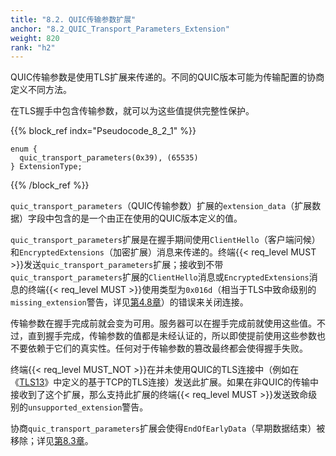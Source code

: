 ```yaml
---
title: "8.2. QUIC传输参数扩展"
anchor: "8.2_QUIC_Transport_Parameters_Extension"
weight: 820
rank: "h2"
---
```


QUIC传输参数是使用TLS扩展来传递的。不同的QUIC版本可能为传输配置的协商定义不同方法。

在TLS握手中包含传输参数，就可以为这些值提供完整性保护。

{{% block_ref
indx="Pseudocode_8_2_1" %}}

```
enum {
  quic_transport_parameters(0x39), (65535)
} ExtensionType;
```

{{% /block_ref %}}

`quic_transport_parameters`（QUIC传输参数）扩展的`extension_data`（扩展数据）字段中包含的是一个由正在使用的QUIC版本定义的值。

`quic_transport_parameters`扩展是在握手期间使用`ClientHello`（客户端问候）和`EncryptedExtensions`（加密扩展）消息来传递的。终端{{< req_level MUST >}}发送`quic_transport_parameters`扩展；接收到不带`quic_transport_parameters`扩展的`ClientHello`消息或`EncryptedExtensions`消息的终端{{< req_level MUST >}}使用类型为`0x016d`（相当于TLS中致命级别的`missing_extension`警告，详见[第4.8章]()）的错误来关闭连接。

传输参数在握手完成前就会变为可用。服务器可以在握手完成前就使用这些值。不过，直到握手完成，传输参数的值都是未经认证的，所以即使提前使用这些参数也不要依赖于它们的真实性。任何对于传输参数的篡改最终都会使得握手失败。

终端{{< req_level MUST_NOT >}}在并未使用QUIC的TLS连接中（例如在《[TLS13]()》中定义的基于TCP的TLS连接）发送此扩展。如果在非QUIC的传输中接收到了这个扩展，那么支持此扩展的终端{{< req_level MUST >}}发送致命级别的`unsupported_extension`警告。

协商`quic_transport_parameters`扩展会使得`EndOfEarlyData`（早期数据结束）被移除；详见[第8.3章]()。
